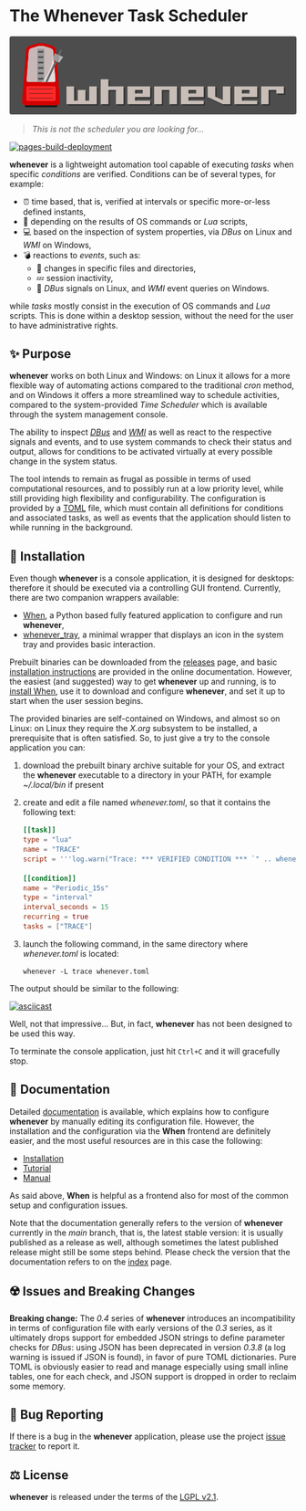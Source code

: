 # The Whenever Task Scheduler

![HeaderImage](docs/graphics/banner.png)

> _This is not the scheduler you are looking for..._

[![pages-build-deployment](https://github.com/almostearthling/whenever/actions/workflows/pages/pages-build-deployment/badge.svg)](https://github.com/almostearthling/whenever/actions/workflows/pages/pages-build-deployment)


**whenever** is a lightweight automation tool capable of executing _tasks_ when specific _conditions_ are verified. Conditions can be of several types, for example:

* :alarm_clock: time based, that is, verified at intervals or specific more-or-less defined instants,
* :wrench: depending on the results of OS commands or _Lua_ scripts,
* :computer: based on the inspection of system properties, via _DBus_ on Linux and _WMI_ on Windows,
* :bomb: reactions to _events_, such as:
  * :file_folder: changes in specific files and directories,
  * :zzz: session inactivity,
  * :rotating_light: _DBus_ signals on Linux, and _WMI_ event queries on Windows.

while _tasks_ mostly consist in the execution of OS commands and _Lua_ scripts. This is done within a desktop session, without the need for the user to have administrative rights.


## :sparkles: Purpose

**whenever** works on both Linux and Windows: on Linux it allows for a more flexible way of automating actions compared to the traditional _cron_ method, and on Windows it offers a more streamlined way to schedule activities, compared to the system-provided _Time Scheduler_ which is available through the system management console.

The ability to inspect [_DBus_](https://www.freedesktop.org/wiki/Software/dbus/) and [_WMI_](https://learn.microsoft.com/it-it/windows/win32/wmisdk/wmi-start-page) as well as react to the respective signals and events, and to use system commands to check their status and output, allows for conditions to be activated virtually at every possible change in the system status.

The tool intends to remain as frugal as possible in terms of used computational resources, and to possibly run at a low priority level, while still providing high flexibility and configurability. The configuration is provided by a [TOML](https://toml.io/) file, which must contain all definitions for conditions and associated tasks, as well as events that the application should listen to while running in the background.


## :floppy_disk: Installation

Even though **whenever** is a console application, it is designed for desktops: therefore it should be executed via a controlling GUI frontend. Currently, there are two companion wrappers available:

* [When](https://github.com/almostearthling/when-command), a Python based fully featured application to configure and run **whenever**,
* [whenever_tray](https://github.com/almostearthling/whenever_tray), a minimal wrapper that displays an icon in the system tray and provides basic interaction.

Prebuilt binaries can be downloaded from the [releases](https://github.com/almostearthling/whenever/releases) page, and basic [installation instructions](https://almostearthling.github.io/whenever/90.install.html) are provided in the online documentation. However, the easiest (and suggested) way to get **whenever** up and running, is to [install When](https://almostearthling.github.io/when-command/install.html), use it to download and configure **whenever**, and set it up to start when the user session begins.

The provided binaries are self-contained on Windows, and almost so on Linux: on Linux they require the _X.org_ subsystem to be installed, a prerequisite that is often satisfied. So, to just give a try to the console application you can:

1. download the prebuilt binary archive suitable for your OS, and extract the **whenever** executable to a directory in your PATH, for example _~/.local/bin_ if present
2. create and edit a file named _whenever.toml_, so that it contains the following text:

   ```toml
   [[task]]
   type = "lua"
   name = "TRACE"
   script = '''log.warn("Trace: *** VERIFIED CONDITION *** `" .. whenever_condition .. "`");'''

   [[condition]]
   name = "Periodic_15s"
   type = "interval"
   interval_seconds = 15
   recurring = true
   tasks = ["TRACE"]
   ```

3. launch the following command, in the same directory where _whenever.toml_ is located:

   ```shell
   whenever -L trace whenever.toml
   ```

The output should be similar to the following:

[![asciicast](https://asciinema.org/a/2q7yy5p1uqv9FBRRGl53LvZUb.svg)](https://asciinema.org/a/2q7yy5p1uqv9FBRRGl53LvZUb)

Well, not that impressive... But, in fact, **whenever** has not been designed to be used this way.

To terminate the console application, just hit `Ctrl+C` and it will gracefully stop.


## :book: Documentation

Detailed [documentation](https://almostearthling.github.io/whenever/index.html) is available, which explains how to configure **whenever** by manually editing its configuration file. However, the installation and the configuration via the **When** frontend are definitely easier, and the most useful resources are in this case the following:

* [Installation](https://almostearthling.github.io/when-command/install.html)
* [Tutorial](https://almostearthling.github.io/when-command/tutorial.html)
* [Manual](https://almostearthling.github.io/when-command/main.html)

As said above, **When** is helpful as a frontend also for most of the common setup and configuration issues.

Note that the documentation generally refers to the version of **whenever** currently in the _main_ branch, that is, the latest stable version: it is usually published as a release as well, although sometimes the latest published release might still be some steps behind. Please check the version that the documentation refers to on the [index](https://almostearthling.github.io/whenever/index.html) page.


## :radioactive: Issues and Breaking Changes

**Breaking change:** The _0.4_ series of **whenever** introduces an incompatibility in terms of configuration file with early versions of the _0.3_ series, as it ultimately drops support for embedded JSON strings to define parameter checks for _DBus_: using JSON has been deprecated in version _0.3.8_ (a log warning is issued if JSON is found), in favor of pure TOML dictionaries. Pure TOML is obviously easier to read and manage especially using small inline tables, one for each check, and JSON support is dropped in order to reclaim some memory.


## :lady_beetle: Bug Reporting

If there is a bug in the **whenever** application, please use the project [issue tracker](https://github.com/almostearthling/whenever/issues) to report it.


## :balance_scale: License

**whenever** is released under the terms of the [LGPL v2.1](LICENSE).
